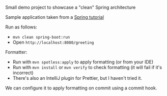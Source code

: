 Small demo project to showcase a "clean" Spring architecture

Sample application taken from a [Spring tutorial](https://spring.io/guides/gs/rest-service/)

Run as follows:
* `mvn clean spring-boot:run`
* Open `http://localhost:8080/greeting`

Formatter:
* Run with `mvn spotless:apply` to apply formatting (or from your IDE)
* Run with `mvn install` or `mvn verify` to check formatting (it will fail if it's incorrect)
* There's also an IntelliJ plugin for Prettier, but I haven't tried it.

We can configure it to apply formatting on commit using a commit hook.
